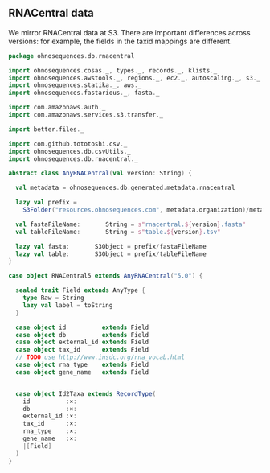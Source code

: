 
## RNACentral data

We mirror RNACentral data at S3. There are important differences across versions: for example, the fields in the taxid mappings are different.


```scala
package ohnosequences.db.rnacentral

import ohnosequences.cosas._, types._, records._, klists._
import ohnosequences.awstools._, regions._, ec2._, autoscaling._, s3._
import ohnosequences.statika._, aws._
import ohnosequences.fastarious._, fasta._

import com.amazonaws.auth._
import com.amazonaws.services.s3.transfer._

import better.files._

import com.github.tototoshi.csv._
import ohnosequences.db.csvUtils._
import ohnosequences.db.rnacentral._

abstract class AnyRNACentral(val version: String) {

  val metadata = ohnosequences.db.generated.metadata.rnacentral

  lazy val prefix =
    S3Folder("resources.ohnosequences.com", metadata.organization)/metadata.artifact/metadata.version/

  val fastaFileName:       String = s"rnacentral.${version}.fasta"
  val tableFileName:       String = s"table.${version}.tsv"

  lazy val fasta:       S3Object = prefix/fastaFileName
  lazy val table:       S3Object = prefix/tableFileName
}

case object RNACentral5 extends AnyRNACentral("5.0") {

  sealed trait Field extends AnyType {
    type Raw = String
    lazy val label = toString
  }

  case object id          extends Field
  case object db          extends Field
  case object external_id extends Field
  case object tax_id      extends Field
  // TODO use http://www.insdc.org/rna_vocab.html
  case object rna_type    extends Field
  case object gene_name   extends Field


  case object Id2Taxa extends RecordType(
    id          :×:
    db          :×:
    external_id :×:
    tax_id      :×:
    rna_type    :×:
    gene_name   :×:
    |[Field]
  )
}

```




[main/scala/blastDB.scala]: blastDB.scala.md
[main/scala/collectionUtils.scala]: collectionUtils.scala.md
[main/scala/csvUtils.scala]: csvUtils.scala.md
[main/scala/filterData.scala]: filterData.scala.md
[main/scala/rnacentral.scala]: rnacentral.scala.md
[test/scala/compats.scala]: ../../test/scala/compats.scala.md
[test/scala/generateData.scala]: ../../test/scala/generateData.scala.md
[test/scala/rnaCentral.scala]: ../../test/scala/rnaCentral.scala.md
[test/scala/runBundles.scala]: ../../test/scala/runBundles.scala.md